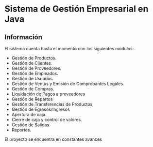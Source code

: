 # Sistema de Gestión Empresarial en Java

## Información
El sistema cuenta hasta el momento con los siguientes modulos:
- Gestión de Productos.
- Gestión de Clientes.
- Gestión de Proveedores.
- Gestión de Empleados.
- Gestión de Usuarios.
- Gestión de Ventas y Emisión de Comprobantes Legales.
- Gestión de Compras.
- Liquidación de Pagos a proveedores
- Gestión de Repartos
- Gestión de Transferencias de Productos
- Gestión de Egresos/Ingresos
- Apertura de caja.
- Cierre de caja y control de valores.
- Gestión de Salidas.
- Reportes.

El proyecto se encuentra en constantes avances
